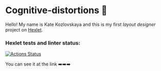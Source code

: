 # Cognitive-distortions 🧠

Hello! My name is Kate Kozlovskaya and this is my first _layout designer_ project on [Hexlet](https://ru.hexlet.io/pages/about?utm_source=github&utm_medium=link&utm_campaign=nodejs-package).

### Hexlet tests and linter status:
[![Actions Status](https://github.com/Shak-deka/layout-designer-project-lvl1/workflows/hexlet-check/badge.svg)](https://github.com/Shak-deka/layout-designer-project-lvl1/actions)

You can see it at the link ➡️➡️➡️
